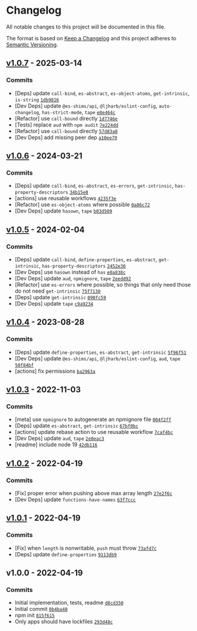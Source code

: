 # Changelog

All notable changes to this project will be documented in this file.

The format is based on [Keep a Changelog](https://keepachangelog.com/en/1.0.0/)
and this project adheres to [Semantic Versioning](https://semver.org/spec/v2.0.0.html).

## [v1.0.7](https://github.com/es-shims/Array.prototype.push/compare/v1.0.6...v1.0.7) - 2025-03-14

### Commits

- [Deps] update `call-bind`, `es-abstract`, `es-object-atoms`, `get-intrinsic`, `is-string` [`1db9816`](https://github.com/es-shims/Array.prototype.push/commit/1db9816aa06146bd07c740071f875a0941457995)
- [Dev Deps] update `@es-shims/api`, `@ljharb/eslint-config`, `auto-changelog`, `has-strict-mode`, `tape` [`e8e464c`](https://github.com/es-shims/Array.prototype.push/commit/e8e464cf4e46f9190575c3002e32a9e5b667679c)
- [Refactor] use `call-bound` directly [`1d7746e`](https://github.com/es-shims/Array.prototype.push/commit/1d7746e12110ac59947390b728adc167cf3c2329)
- [Tests] replace `aud` with `npm audit` [`7e224dd`](https://github.com/es-shims/Array.prototype.push/commit/7e224dd9d37d26181d3e15908114d17072a419b1)
- [Refactor] use `call-bound` directly [`57d83a8`](https://github.com/es-shims/Array.prototype.push/commit/57d83a8066f889664f641d1361bdca9275985415)
- [Dev Deps] add missing peer dep [`a10ee79`](https://github.com/es-shims/Array.prototype.push/commit/a10ee792826179b4c7c9a3ebc166f0e3629178cf)

## [v1.0.6](https://github.com/es-shims/Array.prototype.push/compare/v1.0.5...v1.0.6) - 2024-03-21

### Commits

- [Deps] update `call-bind`, `es-abstract`, `es-errors`, `get-intrinsic`, `has-property-descriptors` [`34b15e8`](https://github.com/es-shims/Array.prototype.push/commit/34b15e8e2970eded2165ecb73f4f299194221449)
- [actions] use reusable workflows [`4235f3e`](https://github.com/es-shims/Array.prototype.push/commit/4235f3e015bee43422a9c4e6309ce4e7814c0193)
- [Refactor] use `es-object-atoms` where possible [`0a86c72`](https://github.com/es-shims/Array.prototype.push/commit/0a86c72bcede4cefc5b356e93e4cb684095f100b)
- [Dev Deps] update `hasown`, `tape` [`b03d509`](https://github.com/es-shims/Array.prototype.push/commit/b03d509f1134c228e998c110e944d9776a880a8e)

## [v1.0.5](https://github.com/es-shims/Array.prototype.push/compare/v1.0.4...v1.0.5) - 2024-02-04

### Commits

- [Deps] update `call-bind`, `define-properties`, `es-abstract`, `get-intrinsic`, `has-property-descriptors` [`2452e36`](https://github.com/es-shims/Array.prototype.push/commit/2452e36fafffe58543286eaab72833a31ec27ea2)
- [Dev Deps] use `hasown` instead of `has` [`e0a838c`](https://github.com/es-shims/Array.prototype.push/commit/e0a838cb36434be818cf73b17b084cdbd3cda6f2)
- [Dev Deps] update `aud`, `npmignore`, `tape` [`2eedd92`](https://github.com/es-shims/Array.prototype.push/commit/2eedd928444dc89a8c73ad15b7369fcab6ecddcc)
- [Refactor] use `es-errors` where possible, so things that only need those do not need `get-intrinsic` [`75f7130`](https://github.com/es-shims/Array.prototype.push/commit/75f7130299df708479b5a9d69f131b6eb7dc47a8)
- [Deps] update `get-intrinsic` [`090fc59`](https://github.com/es-shims/Array.prototype.push/commit/090fc5932b816ab35399ad78f43cf0beb3c0a870)
- [Dev Deps] update `tape` [`c9a9234`](https://github.com/es-shims/Array.prototype.push/commit/c9a9234dcfad214b363ccf12d8542468b7618e40)

## [v1.0.4](https://github.com/es-shims/Array.prototype.push/compare/v1.0.3...v1.0.4) - 2023-08-28

### Commits

- [Deps] update `define-properties`, `es-abstract`, `get-intrinsic` [`5f96f51`](https://github.com/es-shims/Array.prototype.push/commit/5f96f512604f2095519d68db820dc9c1c2fdba7b)
- [Dev Deps] update `@es-shims/api`, `@ljharb/eslint-config`, `aud`, `tape` [`50f84bf`](https://github.com/es-shims/Array.prototype.push/commit/50f84bf06c0e1f50d7e990ee519659f2a2ef335b)
- [actions] fix permissions [`ba2963a`](https://github.com/es-shims/Array.prototype.push/commit/ba2963a13738b14b21b81f4e3c8e8a9feaf8a138)

## [v1.0.3](https://github.com/es-shims/Array.prototype.push/compare/v1.0.2...v1.0.3) - 2022-11-03

### Commits

- [meta] use `npmignore` to autogenerate an npmignore file [`004f2ff`](https://github.com/es-shims/Array.prototype.push/commit/004f2ffb0f8051bd5e0118a6039113840d2312b7)
- [Deps] update `es-abstract`, `get-intrinsic` [`67bf0bc`](https://github.com/es-shims/Array.prototype.push/commit/67bf0bc4a18cc2021af2a3df75c82b909731c4c9)
- [actions] update rebase action to use reusable workflow [`7caf4bc`](https://github.com/es-shims/Array.prototype.push/commit/7caf4bc16a21254d126c37d982cfca3578113132)
- [Dev Deps] update `aud`, `tape` [`2e0eac3`](https://github.com/es-shims/Array.prototype.push/commit/2e0eac309d544a7aafbc2488b860ab974aac581e)
- [readme] include node 19 [`42db116`](https://github.com/es-shims/Array.prototype.push/commit/42db116515c90d2ffbac29018f249d2f156d1189)

## [v1.0.2](https://github.com/es-shims/Array.prototype.push/compare/v1.0.1...v1.0.2) - 2022-04-19

### Commits

- [Fix] proper error when pushing above max array length [`27e2f6c`](https://github.com/es-shims/Array.prototype.push/commit/27e2f6c58c129c5e4f9dcdbef9e352be681e3eb6)
- [Dev Deps] update `functions-have-names` [`63f7ccc`](https://github.com/es-shims/Array.prototype.push/commit/63f7ccc94951dc3574fabb1b86e313ad6c41f97d)

## [v1.0.1](https://github.com/es-shims/Array.prototype.push/compare/v1.0.0...v1.0.1) - 2022-04-19

### Commits

- [Fix] when `length` is nonwritable, `push` must throw [`73afd7c`](https://github.com/es-shims/Array.prototype.push/commit/73afd7c1c93466d6cf1fa8280333044e41c17385)
- [Deps] update `define-properties` [`9113db9`](https://github.com/es-shims/Array.prototype.push/commit/9113db9691475fc9e4b2518c6037ac41adab2105)

## v1.0.0 - 2022-04-19

### Commits

- Initial implementation, tests, readme [`d8cd350`](https://github.com/es-shims/Array.prototype.push/commit/d8cd350b7e0dd00688581e2d4efafb26c0b648c0)
- Initial commit [`0b4ba40`](https://github.com/es-shims/Array.prototype.push/commit/0b4ba40f30a27bcc8fd7435f976782e856b206cc)
- npm init [`815f615`](https://github.com/es-shims/Array.prototype.push/commit/815f61509d60596cceb7b99cc8b39eed8b7cd856)
- Only apps should have lockfiles [`293d48c`](https://github.com/es-shims/Array.prototype.push/commit/293d48c10bef651ebb4b804adc6d6caebb21381c)
